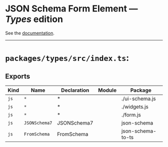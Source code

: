 # JSON Schema Form Element — ***Types*** edition

See the [documentation](../../README.md). 

---

# `packages/types/src/index.ts`:

## Exports

| Kind | Name          | Declaration | Module | Package           |
| ---- | ------------- | ----------- | ------ | ----------------- |
| `js` | `*`           | \*          |        | ./ui-schema.js    |
| `js` | `*`           | \*          |        | ./widgets.js      |
| `js` | `*`           | \*          |        | ./form.js         |
| `js` | `JSONSchema7` | JSONSchema7 |        | json-schema       |
| `js` | `FromSchema`  | FromSchema  |        | json-schema-to-ts |

